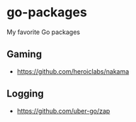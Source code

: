 # go-packages

My favorite Go packages

## Gaming
- https://github.com/heroiclabs/nakama

## Logging
- https://github.com/uber-go/zap
